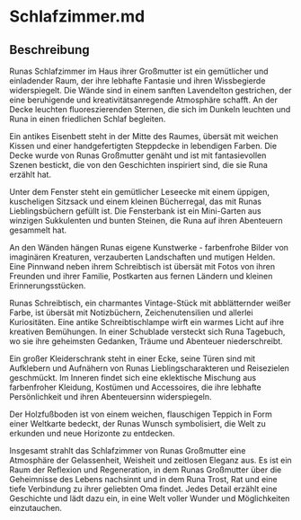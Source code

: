# Schlafzimmer.md

## Beschreibung
Runas Schlafzimmer im Haus ihrer Großmutter ist ein gemütlicher und einladender Raum, der ihre lebhafte Fantasie und ihren Wissbegierde widerspiegelt. Die Wände sind in einem sanften Lavendelton gestrichen, der eine beruhigende und kreativitätsanregende Atmosphäre schafft. An der Decke leuchten fluoreszierenden Sternen, die sich im Dunkeln leuchten und Runa in einen friedlichen Schlaf begleiten.

Ein antikes Eisenbett steht in der Mitte des Raumes, übersät mit weichen Kissen und einer handgefertigten Steppdecke in lebendigen Farben. Die Decke wurde von Runas Großmutter genäht und ist mit fantasievollen Szenen bestickt, die von den Geschichten inspiriert sind, die sie Runa erzählt hat.

Unter dem Fenster steht ein gemütlicher Leseecke mit einem üppigen, kuscheligen Sitzsack und einem kleinen Bücherregal, das mit Runas Lieblingsbüchern gefüllt ist. Die Fensterbank ist ein Mini-Garten aus winzigen Sukkulenten und bunten Steinen, die Runa auf ihren Abenteuern gesammelt hat.

An den Wänden hängen Runas eigene Kunstwerke - farbenfrohe Bilder von imaginären Kreaturen, verzauberten Landschaften und mutigen Helden. Eine Pinnwand neben ihrem Schreibtisch ist übersät mit Fotos von ihren Freunden und ihrer Familie, Postkarten aus fernen Ländern und kleinen Erinnerungsstücken.

Runas Schreibtisch, ein charmantes Vintage-Stück mit abblätternder weißer Farbe, ist übersät mit Notizbüchern, Zeichenutensilien und allerlei Kuriositäten. Eine antike Schreibtischlampe wirft ein warmes Licht auf ihre kreativen Bemühungen. In einer Schublade versteckt sich Runa Tagebuch, wo sie ihre geheimsten Gedanken, Träume und Abenteuer niederschreibt.

Ein großer Kleiderschrank steht in einer Ecke, seine Türen sind mit Aufklebern und Aufnähern von Runas Lieblingscharakteren und Reisezielen geschmückt. Im Inneren findet sich eine eklektische Mischung aus farbenfroher Kleidung, Kostümen und Accessoires, die ihre lebhafte Persönlichkeit und ihren Abenteuersinn widerspiegeln.

Der Holzfußboden ist von einem weichen, flauschigen Teppich in Form einer Weltkarte bedeckt, der Runas Wunsch symbolisiert, die Welt zu erkunden und neue Horizonte zu entdecken.

Insgesamt strahlt das Schlafzimmer von Runas Großmutter eine Atmosphäre der Gelassenheit, Weisheit und zeitlosen Eleganz aus. Es ist ein Raum der Reflexion und Regeneration, in dem Runas Großmutter über die Geheimnisse des Lebens nachsinnt und in dem Runa Trost, Rat und eine tiefe Verbindung zu ihrer geliebten Oma findet. Jedes Detail erzählt eine Geschichte und lädt dazu ein, in eine Welt voller Wunder und Möglichkeiten einzutauchen.
